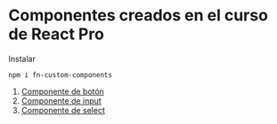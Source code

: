 # Componentes creados en el curso de React Pro

Instalar

```
npm i fn-custom-components
```
1. [Componente de botón](#boton)
2. [Componente de input](#input)
3. [Componente de select](#select)
